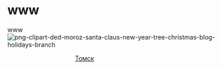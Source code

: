 # www
www
![png-clipart-ded-moroz-santa-claus-new-year-tree-christmas-blog-holidays-branch](https://user-images.githubusercontent.com/114472646/207257376-9aad76d6-c6cc-42a4-8b9c-8ac37727a474.png)

<!-- clock widget start -->
<script type="text/javascript"> var css_file=document.createElement("link"); css_file.setAttribute("rel","stylesheet"); css_file.setAttribute("type","text/css"); css_file.setAttribute("href","https://s.bookcdn.com//css/cl/bw-cl-sm1.css?v=0.0.1"); document.getElementsByTagName("head")[0].appendChild(css_file); </script> <div id="tw_24_1166402626"><div style="width:200px; height:px; margin: 0 auto;"><a href="https://nochi.com/time/tomsk-17430">Томск</a><br/></div></div> <script type="text/javascript"> function setWidgetData_1166402626(data){ if(typeof(data) != 'undefined' && data.results.length > 0) { for(var i = 0; i < data.results.length; ++i) { var objMainBlock = ''; var params = data.results[i]; objMainBlock = document.getElementById('tw_'+params.widget_type+'_'+params.widget_id); if(objMainBlock !== null) objMainBlock.innerHTML = params.html_code; } } } var clock_timer_1166402626 = -1; widgetSrc = "https://widgets.booked.net/time/info?ver=2;domid=589;type=24;id=1166402626;scode=26676;city_id=17430;wlangid=20;mode=1;details=0;background=f3f3f3;border_color=ffffff;color=000000;add_background=ffffff;add_color=333333;head_color=ffffff;border=1;transparent=0"; var widgetUrl = location.href; widgetSrc += '&ref=' + widgetUrl; var wstrackId = ""; if (wstrackId) { widgetSrc += ';wstrackId=' + wstrackId + ';' } var timeBookedScript = document.createElement("script"); timeBookedScript.setAttribute("type", "text/javascript"); timeBookedScript.src = widgetSrc; document.body.appendChild(timeBookedScript); </script>
<!-- clock widget end -->
